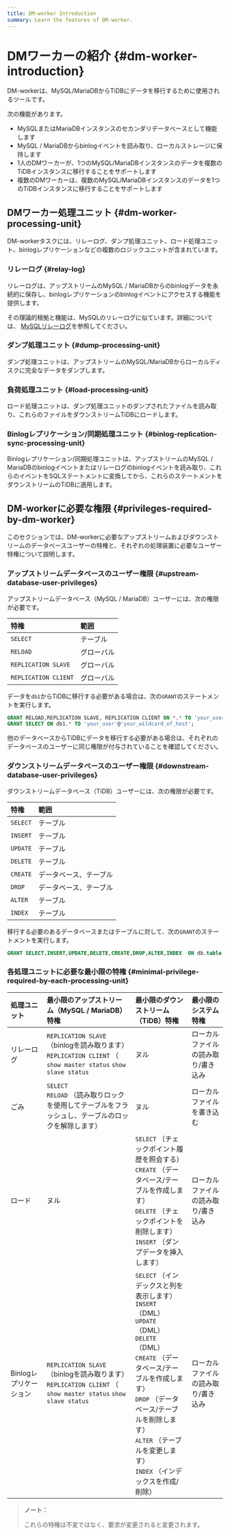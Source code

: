 ```yaml
---
title: DM-worker Introduction
summary: Learn the features of DM-worker.
---
```


# DMワーカーの紹介 {#dm-worker-introduction}

DM-workerは、MySQL/MariaDBからTiDBにデータを移行するために使用されるツールです。

次の機能があります。

-   MySQLまたはMariaDBインスタンスのセカンダリデータベースとして機能します
-   MySQL / MariaDBからbinlogイベントを読み取り、ローカルストレージに保持します
-   1人のDMワーカーが、1つのMySQL/MariaDBインスタンスのデータを複数のTiDBインスタンスに移行することをサポートします
-   複数のDMワーカーは、複数のMySQL/MariaDBインスタンスのデータを1つのTiDBインスタンスに移行することをサポートします

## DMワーカー処理ユニット {#dm-worker-processing-unit}

DM-workerタスクには、リレーログ、ダンプ処理ユニット、ロード処理ユニット、binlogレプリケーションなどの複数のロジックユニットが含まれています。

### リレーログ {#relay-log}

リレーログは、アップストリームのMySQL / MariaDBからのbinlogデータを永続的に保存し、binlogレプリケーションのbinlogイベントにアクセスする機能を提供します。

その理論的根拠と機能は、MySQLのリレーログに似ています。詳細については、 [MySQLリレーログ](https://dev.mysql.com/doc/refman/5.7/en/replica-logs-relaylog.html)を参照してください。

### ダンプ処理ユニット {#dump-processing-unit}

ダンプ処理ユニットは、アップストリームのMySQL/MariaDBからローカルディスクに完全なデータをダンプします。

### 負荷処理ユニット {#load-processing-unit}

ロード処理ユニットは、ダンプ処理ユニットのダンプされたファイルを読み取り、これらのファイルをダウンストリームTiDBにロードします。

### Binlogレプリケーション/同期処理ユニット {#binlog-replication-sync-processing-unit}

Binlogレプリケーション/同期処理ユニットは、アップストリームのMySQL / MariaDBのbinlogイベントまたはリレーログのbinlogイベントを読み取り、これらのイベントをSQLステートメントに変換してから、これらのステートメントをダウンストリームのTiDBに適用します。

## DM-workerに必要な権限 {#privileges-required-by-dm-worker}

このセクションでは、DM-workerに必要なアップストリームおよびダウンストリームのデータベースユーザーの特権と、それぞれの処理装置に必要なユーザー特権について説明します。

### アップストリームデータベースのユーザー権限 {#upstream-database-user-privileges}

アップストリームデータベース（MySQL / MariaDB）ユーザーには、次の権限が必要です。

| 特権                   | 範囲    |
| :------------------- | :---- |
| `SELECT`             | テーブル  |
| `RELOAD`             | グローバル |
| `REPLICATION SLAVE`  | グローバル |
| `REPLICATION CLIENT` | グローバル |

データを`db1`からTiDBに移行する必要がある場合は、次の`GRANT`のステートメントを実行します。

```sql
GRANT RELOAD,REPLICATION SLAVE, REPLICATION CLIENT ON *.* TO 'your_user'@'your_wildcard_of_host'
GRANT SELECT ON db1.* TO 'your_user'@'your_wildcard_of_host';
```

他のデータベースからTiDBにデータを移行する必要がある場合は、それぞれのデータベースのユーザーに同じ権限が付与されていることを確認してください。

### ダウンストリームデータベースのユーザー権限 {#downstream-database-user-privileges}

ダウンストリームデータベース（TiDB）ユーザーには、次の権限が必要です。

| 特権       | 範囲          |
| :------- | :---------- |
| `SELECT` | テーブル        |
| `INSERT` | テーブル        |
| `UPDATE` | テーブル        |
| `DELETE` | テーブル        |
| `CREATE` | データベース、テーブル |
| `DROP`   | データベース、テーブル |
| `ALTER`  | テーブル        |
| `INDEX`  | テーブル        |

移行する必要のあるデータベースまたはテーブルに対して、次の`GRANT`のステートメントを実行します。

```sql
GRANT SELECT,INSERT,UPDATE,DELETE,CREATE,DROP,ALTER,INDEX  ON db.table TO 'your_user'@'your_wildcard_of_host';
```

### 各処理ユニットに必要な最小限の特権 {#minimal-privilege-required-by-each-processing-unit}

| 処理ユニット         | 最小限のアップストリーム（MySQL / MariaDB）特権                                                                          | 最小限のダウンストリーム（TiDB）特権                                                                                                                                                                                          | 最小限のシステム特権         |
| :------------- | :------------------------------------------------------------------------------------------------------- | :------------------------------------------------------------------------------------------------------------------------------------------------------------------------------------------------------------ | :----------------- |
| リレーログ          | `REPLICATION SLAVE` （binlogを読み取ります）<br/> `REPLICATION CLIENT` （ `show master status` `show slave status` | ヌル                                                                                                                                                                                                            | ローカルファイルの読み取り/書き込み |
| ごみ             | `SELECT`<br/> `RELOAD` （読み取りロックを使用してテーブルをフラッシュし、テーブルのロックを解除します）                                          | ヌル                                                                                                                                                                                                            | ローカルファイルを書き込む      |
| ロード            | ヌル                                                                                                       | `SELECT` （チェックポイント履歴を照会する）<br/> `CREATE` （データベース/テーブルを作成します）<br/> `DELETE` （チェックポイントを削除します）<br/> `INSERT` （ダンプデータを挿入します）                                                                                      | ローカルファイルの読み取り/書き込み |
| Binlogレプリケーション | `REPLICATION SLAVE` （binlogを読み取ります）<br/> `REPLICATION CLIENT` （ `show master status` `show slave status` | `SELECT` （インデックスと列を表示します）<br/> `INSERT` （DML）<br/> `UPDATE` （DML）<br/> `DELETE` （DML）<br/> `CREATE` （データベース/テーブルを作成します）<br/> `DROP` （データベース/テーブルを削除します）<br/> `ALTER` （テーブルを変更します）<br/> `INDEX` （インデックスを作成/削除） | ローカルファイルの読み取り/書き込み |

> **ノート：**
>
> これらの特権は不変ではなく、要求が変更されると変更されます。
